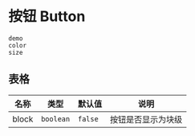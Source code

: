 # 按钮 Button
    
```
demo
color
size
```

<HelloWorld>
</HelloWorld>

 ## 表格
| 名称 | 类型 | 默认值 | 说明 |
| --- | --- | --- | --- |
| block | `boolean` | `false` | 按钮是否显示为块级 |

<HelloWorld>
</HelloWorld>
